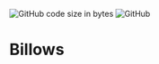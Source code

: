 <!--
 * @Author: Chengbotao
 * @Date: 2022-06-08 10:25:02
-->

![GitHub code size in bytes](https://img.shields.io/github/languages/code-size/chengbotao/billows)
![GitHub](https://img.shields.io/github/license/chengbotao/billows)

# Billows
